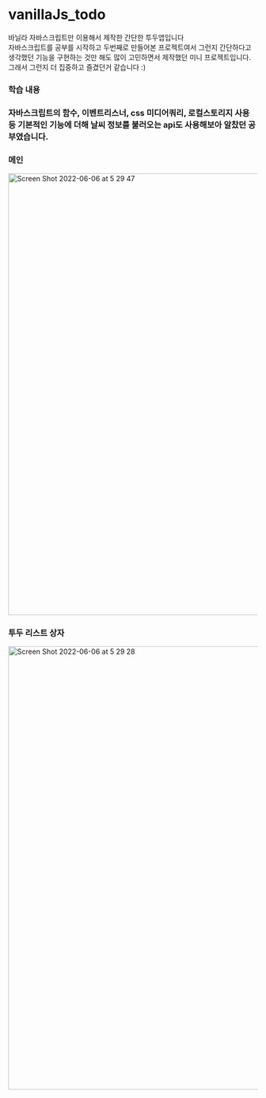 # vanillaJs_todo

바닐라 자바스크립트만 이용해서 제작한 간단한 투두앱입니다<br>
자바스크립트를 공부를 시작하고 두번째로 만들어본 프로젝트여서 그런지 간단하다고 생각했던 기능을 구현하는 것만 해도 많이 고민하면서 제작했던 미니 프로젝트입니다. 
그래서 그런지 더 집중하고 즐겼던거 같습니다 :)

<h3>학습 내용<h3>
자바스크립트의 함수, 이벤트리스너, css 미디어쿼리, 로컬스토리지 사용 등 기본적인 기능에 더해 날씨 정보를 불러오는 api도 사용해보아 알찼던 공부였습니다.

<h3>메인</h3>
<img width="893" alt="Screen Shot 2022-06-06 at 5 29 47" src="https://user-images.githubusercontent.com/64246481/172069379-bc109ab8-4533-4ce6-8489-50fd2724e38a.png">
<h3>투두 리스트 상자</h3>
<img width="896" alt="Screen Shot 2022-06-06 at 5 29 28" src="https://user-images.githubusercontent.com/64246481/172069383-13f38d15-9063-447d-9507-742f3098317e.png">

